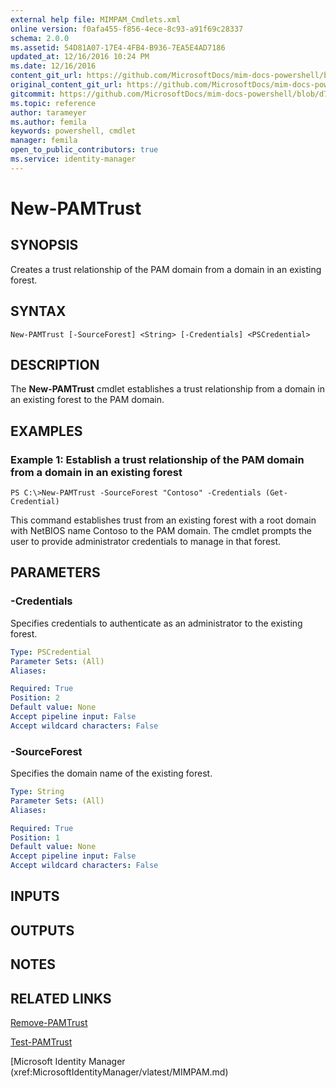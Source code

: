 ```yaml
---
external help file: MIMPAM_Cmdlets.xml
online version: f0afa455-f856-4ece-8c93-a91f69c28337
schema: 2.0.0
ms.assetid: 54D81A07-17E4-4FB4-B936-7EA5E4AD7186
updated_at: 12/16/2016 10:24 PM
ms.date: 12/16/2016
content_git_url: https://github.com/MicrosoftDocs/mim-docs-powershell/blob/master/mim-cmdlets/MicrosoftIdentityManager/vlatest/New-PAMTrust.md
original_content_git_url: https://github.com/MicrosoftDocs/mim-docs-powershell/blob/master/mim-cmdlets/MicrosoftIdentityManager/vlatest/New-PAMTrust.md
gitcommit: https://github.com/MicrosoftDocs/mim-docs-powershell/blob/d76fe71a336b890697ca5b79f29d35c57acf4cc6/mim-cmdlets/MicrosoftIdentityManager/vlatest/New-PAMTrust.md
ms.topic: reference
author: tarameyer
ms.author: femila
keywords: powershell, cmdlet
manager: femila
open_to_public_contributors: true
ms.service: identity-manager
---
```


# New-PAMTrust

## SYNOPSIS
Creates a trust relationship of the PAM domain from a domain in an existing forest.

## SYNTAX

```
New-PAMTrust [-SourceForest] <String> [-Credentials] <PSCredential>
```

## DESCRIPTION
The **New-PAMTrust** cmdlet establishes a trust relationship from a domain in an existing forest to the PAM domain.

## EXAMPLES

### Example 1: Establish a trust relationship of the PAM domain from a domain in an existing forest
```
PS C:\>New-PAMTrust -SourceForest "Contoso" -Credentials (Get-Credential)
```

This command establishes trust from an existing forest with a root domain with NetBIOS name Contoso to the PAM domain.
The cmdlet prompts the user to provide administrator credentials to manage in that forest.

## PARAMETERS

### -Credentials
Specifies credentials to authenticate as an administrator to the existing forest.

```yaml
Type: PSCredential
Parameter Sets: (All)
Aliases: 

Required: True
Position: 2
Default value: None
Accept pipeline input: False
Accept wildcard characters: False
```

### -SourceForest
Specifies the domain name of the existing forest.

```yaml
Type: String
Parameter Sets: (All)
Aliases: 

Required: True
Position: 1
Default value: None
Accept pipeline input: False
Accept wildcard characters: False
```

## INPUTS

## OUTPUTS

## NOTES

## RELATED LINKS

[Remove-PAMTrust](xref:MicrosoftIdentityManager/vlatest/Remove-PAMTrust.md)

[Test-PAMTrust](xref:MicrosoftIdentityManager/vlatest/Test-PAMTrust.md)

[Microsoft Identity Manager (xref:MicrosoftIdentityManager/vlatest/MIMPAM.md)

